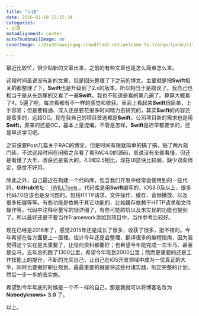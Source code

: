 ```yaml
---
title: "小结"
date: 2016-01-10 13:15:34
categories: 
- 记录
metaAlignment: center
autoThumbnailImage: no
coverImage: //d1u9biwaxjngwg.cloudfront.net/welcome-to-tranquilpeak/city.jpg

---
```


最近比较忙，很少贴新的文章出来，之前的有些文章也是怎么简单怎么来。
<!--more-->

这段时间虽说没有新的文章，但是回头整理了下之前的博文。主要就是把**Swift**相关的都整理了下，**Swift**也是升级到了2.x的版本，所以相当于是勘误了。我自己也相当于是从头到尾的又看了一遍**Swift**，我也不知道是看的第几遍了。算算大概看了4、5遍了吧，每次看都有不一样的感觉和收获。表面上看起来**Swift**很简单，上手容易；但是要精通、深入还是要花很多时间精力去研究的，其实**Swift**的内容还是蛮多的，远超OC。现在我自己的项目首选都是**Swift**，公司项目新的需求也是用**Swift**，原来的还是OC，基本上是混编。不管是怎样，**Swift**是迟早都要学的，还是早点学习吧。

之前说要Post几篇关于RAC的博文，但是时间有限就简单的搞了搞，贴了两片敲门砖。不过这段时间在闲暇之余看了看RAC4.0的源码，虽说没有全部看懂，但还是看懂了大半，收获还是蛮大的。4.0和2.5相比，现在UI这块比较弱，缺少双向绑定，感觉不好用。

除此之外，自己最近在构建一个代码库，包含我们开发中经常会使用到的一些代码，**GitHub**地址：[ IWILLTools ](https://github.com/MyPot/IWILLTools)。代码库是用**Swift**编写的，iOS8.0及以上，很多代码7.0应该也是没问题的。包括HTTP请求、文件操作、缓存、音频播放、以及很多拓展等等。有些功能是依赖于其它功能的，比如缓存依赖于HTTP请求和文件操作等。代码中注释尽量写的很详细了，有些可能的坑以及未实现的功能也提到了。所以最好还是不要当作Framework添加到项目中，当作参考比较好。

现在已经是2016年了，感觉2015年还是成长了很多，收获了很多，挺不错的。今年希望在各方面更上一层楼。估计今年还是会整理、翻译很多的编程指南，因为我觉得这个实在是太重要了，比任何资料都要好；也希望今年能完成一次半马、甚至是全马。去年总的跑了1300公里，希望今年能到2000公里；然而更重要的还是工作技能上的提升，不断的充实自己，让自己在iOS开发领域中成为一位真正的大牛，同时也要做好职业规划。最最重要的就是将这些付诸实践，制定完整的计划，然后一步一步的去实施。

希望到今年年底的时候是一个不一样的自己，那是我就可以将博客名改为 **Nobodyknows+ 3.0** 了。

以上。

